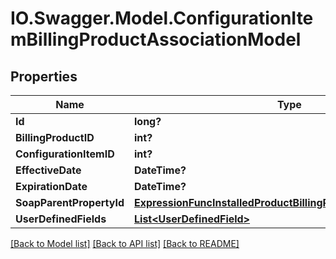 # IO.Swagger.Model.ConfigurationItemBillingProductAssociationModel
## Properties

Name | Type | Description | Notes
------------ | ------------- | ------------- | -------------
**Id** | **long?** |  | [optional] 
**BillingProductID** | **int?** |  | [optional] 
**ConfigurationItemID** | **int?** |  | [optional] 
**EffectiveDate** | **DateTime?** |  | [optional] 
**ExpirationDate** | **DateTime?** |  | [optional] 
**SoapParentPropertyId** | [**ExpressionFuncInstalledProductBillingProductAssociationInt64**](ExpressionFuncInstalledProductBillingProductAssociationInt64.md) |  | [optional] 
**UserDefinedFields** | [**List&lt;UserDefinedField&gt;**](UserDefinedField.md) |  | [optional] 

[[Back to Model list]](../README.md#documentation-for-models) [[Back to API list]](../README.md#documentation-for-api-endpoints) [[Back to README]](../README.md)

